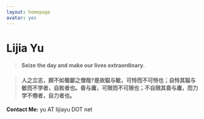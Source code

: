 ```yaml
---
layout: homepage
avatar: yes
---
```



# Lijia Yu


> #### Seize the day and make our lives extraordinary.

> #### 人之立志，顾不如蜀鄙之僧哉?是故聪与敏，可恃而不可恃也；自恃其聪与敏而不学者，自败者也。昏与庸，可限而不可限也；不自限其昏与庸，而力学不倦者，自力者也。

**Contact Me:** yu AT lijiayu DOT net
